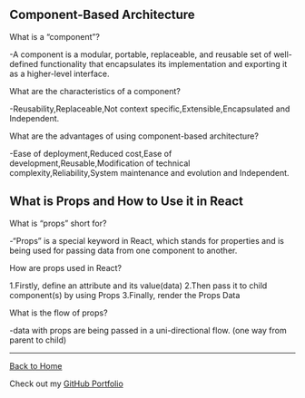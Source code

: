 ## Component-Based Architecture

What is a “component”?

-A component is a modular, portable, replaceable, and reusable set of well-defined functionality that encapsulates its implementation and exporting it as a higher-level interface.

What are the characteristics of a component?

-Reusability,Replaceable,Not context specific,Extensible,Encapsulated and Independent.

What are the advantages of using component-based architecture?

-Ease of deployment,Reduced cost,Ease of development,Reusable,Modification of technical complexity,Reliability,System maintenance and evolution and Independent.

## What is Props and How to Use it in React

What is “props” short for?

-“Props” is a special keyword in React, which stands for properties and is being used for passing data from one component to another.

How are props used in React?

1.Firstly, define an attribute and its value(data)
2.Then pass it to child component(s) by using Props
3.Finally, render the Props Data

What is the flow of props?

-data with props are being passed in a uni-directional flow. (one way from parent to child)

---

[Back to Home](README.md)

Check out my [GitHub Portfolio](https://github.com/dmenezessousa/)
